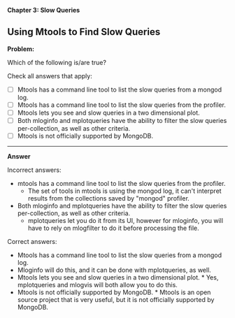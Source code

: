**Chapter 3: Slow Queries**

## Using Mtools to Find Slow Queries

**Problem:**

Which of the following is/are true?

Check all answers that apply:

- [ ] Mtools has a command line tool to list the slow queries from a mongod log.
- [ ] Mtools has a command line tool to list the slow queries from the profiler.
- [ ] Mtools lets you see and slow queries in a two dimensional plot.
- [ ] Both mloginfo and mplotqueries have the ability to filter the slow queries per-collection, as well as other criteria.
- [ ] Mtools is not officially supported by MongoDB.

___
**Answer**

Incorrect answers:

-   mtools has a command line tool to list the slow queries from the profiler.
    -   The set of tools in mtools is using the mongod log, it can't interpret results from the collections saved by "mongod" profiler.
-   Both mloginfo and mplotqueries have the ability to filter the slow queries per-collection, as well as other criteria.
    -   mplotqueries let you do it from its UI, however for mloginfo, you will have to rely on mlogfilter to do it before processing the file.

Correct answers:

-   Mtools has a command line tool to list the slow queries from a mongod log.
-   Mloginfo will do this, and it can be done with mplotqueries, as well.
-   Mtools lets you see and slow queries in a two dimensional plot. * Yes, mplotqueries and mlogvis will both allow you to do this.
-   Mtools is not officially supported by MongoDB. * Mtools is an open source project that is very useful, but it is not officially supported by MongoDB.

